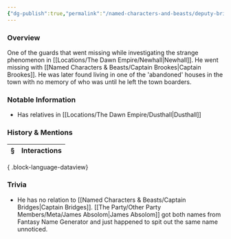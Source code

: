 ```yaml
---
{"dg-publish":true,"permalink":"/named-characters-and-beasts/deputy-bridges/","tags":["NPC"],"updated":"2025-08-11T11:53:31.984+01:00"}
---
```


### Overview
One of the guards that went missing while investigating the strange phenomenon in [[Locations/The Dawn Empire/Newhall\|Newhall]]. He went missing with [[Named Characters & Beasts/Captain Brookes\|Captain Brookes]]. He was later found living in one of the 'abandoned' houses in the town with no memory of who was until he left the town boarders. 

### Notable Information 
- Has relatives in [[Locations/The Dawn Empire/Dusthall\|Dusthall]] 

### History & Mentions
| § | Interactions |
| - | ------------ |

{ .block-language-dataview}

### Trivia 
- He has no relation to [[Named Characters & Beasts/Captain Bridges\|Captain Bridges]]. [[The Party/Other Party Members/Meta/James Absolom\|James Absolom]] got both names from Fantasy Name Generator and just happened to spit out the same name unnoticed. 